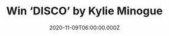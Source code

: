 ---
campaign-uuid: "c-02b11def-237b-4682-b0ce-0d793c4e7a45"
type: "Competition"
category: "Music"
date: "2020-11-09T06:00:00.000Z"
end-date: "2020-12-09T23:59:00.000Z"
disable-form: false
is_promoted: false
has_entry_page: true
title: "Win ‘DISCO’ by Kylie Minogue"
competition-description: "<p>DISCO’ is Kylie Minogue new album. Her most consistent\
  \ and enjoyable album in a decade and her new record since Kylie’s 2018 album ‘\
  Golden’, which hit number 1 in both the UK and Australia. We have managed to get\
  \ our hands on one copy to give away to one lucky member.</p>\n<p>Are you her biggest\
  \ fan? Click below for a chance to win.</p>\n"
hero-header: "Win ‘DISCO’ by Kylie Minogue"
terms-confirmation: "N/A"
banner-img: "https://assets.expresslyapp.com/asset-a5ed793f-c4ae-46f7-9286-ea2008ecbe7c.jpg"
logo-left-href: "aaa.nme.com"
logo-left-image: "https://assets.expresslyapp.com/asset-855d0b2c-800b-46d7-aef3-4c483fbc1749.jpg"
logo-left-title: "NME AAA"
bg-image-hero: "https://assets.expresslyapp.com/asset-54445c48-f1d8-4f4c-967f-2e5b947f2ee5.jpg"
bg-image-first: "https://assets.expresslyapp.com/asset-0cc4872a-4a98-4939-82b5-f927b3abd79f.jpg"
section1-content: "<p>Calling all Kylie Minogue fans! We have managed to get our hands\
  \ on one copy of ‘DISCO’, Kylie’s brand new record and we want to give it away to\
  \ you. ‘DISCO’, which is her new record since Kylie’s 2018 album ‘Golden’, hit number\
  \ 1 in both the UK and Australia and is her most consistent and enjoyable album\
  \ to date.</p>\n<p>Want it? Click below for a chance to win.</p>\n"
entry-title: "Win ‘DISCO’ by Kylie Minogue"
entry-content: "<p>Enter the draw to win ‘DISCO’ by Kylie Minogue by completing the\
  \ form below before 23:59 on the 9th of December 2020.</p>\n"
has-winner: false
prize-description: "‘DISCO’ by Kylie Minogue"
special-conditions: "Multiple entries are allowed up to one every day.\r\n\r\nThis\
  \ competition is also available on: https://club.expressly.io/competitions/\r\n\
  disco-kylie-minogue-cd-giveaway"
country-restrictions:
- "GB"
---